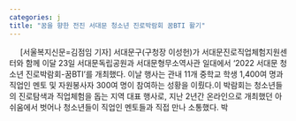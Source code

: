 ```yaml
---
categories: j
title: "꿈을 향한 전진 서대문 청소년 진로박람회 꿈BTI 활기"
---
```

&nbsp;&nbsp;&nbsp;&nbsp; [서울복지신문=김점임 기자] 서대문구(구청장 이성헌)가 서대문진로직업체험지원센터와 함께 이달 23일 서대문독립공원과 서대문형무소역사관 일대에서 ‘2022 서대문 청소년 진로박람회-꿈BTI’를 개최했다. 이날 행사는 관내 11개 중학교 학생 1,400여 명과 직업인 멘토 및 자원봉사자 300여 명이 참여하는 성황을 이뤘다.이 박람회는 청소년들의 진로탐색과 직업체험을 돕는 지역 대표 행사로, 지난 2년간 온라인으로 개최했던 아쉬움에서 벗어나 청소년들이 직업인 멘토들과 직접 만나 소통했다. 박